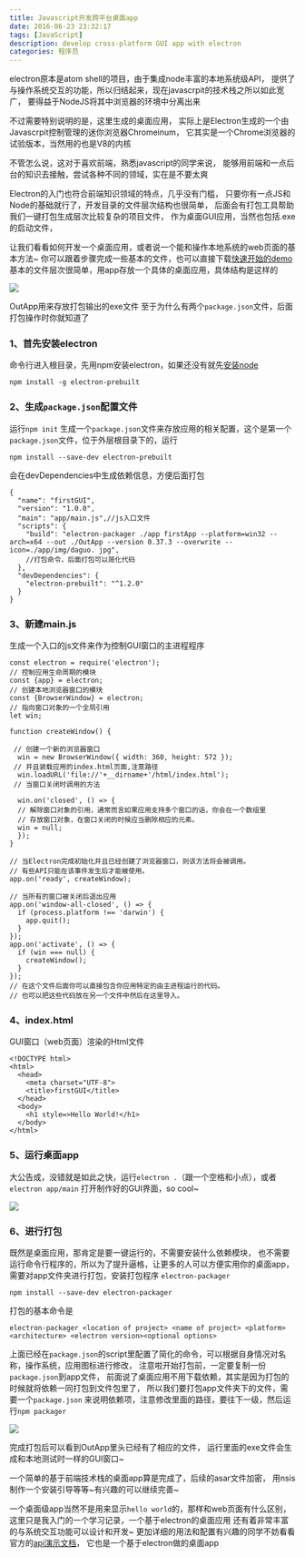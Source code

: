 ```yaml
---
title: Javascript开发跨平台桌面app
date: 2016-06-23 23:32:17
tags: [JavaScript]
description: develop cross-platform GUI app with electron
categories: 程序员
---
```

electron原本是atom shell的项目，由于集成node丰富的本地系统级API，
提供了与操作系统交互的功能，所以归结起来，现在javascrpit的技术栈之所以如此宽广，
要得益于NodeJS将其中浏览器的环境中分离出来

不过需要特别说明的是，这里生成的桌面应用，
实际上是Electron生成的一个由Javascrpit控制管理的迷你浏览器Chromeinum，
它其实是一个Chrome浏览器的试验版本，当然用的也是V8的内核
<!--more-->
不管怎么说，这对于喜欢前端，熟悉javascript的同学来说，
能够用前端和一点后台的知识去接触，尝试各种不同的领域，实在是不要太爽

Electron的入门也符合前端知识领域的特点，几乎没有门槛，
只要你有一点JS和Node的基础就行了，开发目录的文件层次结构也很简单，
后面会有打包工具帮助我们一键打包生成层次比较复杂的项目文件，
作为桌面GUI应用，当然也包括.exe的启动文件，

让我们看看如何开发一个桌面应用，或者说一个能和操作本地系统的web页面的基本方法~
你可以跟着步骤完成一些基本的文件，也可以直接下载[快速开始的demo](https://github.com/shudery/electron/archive/master.zip)
基本的文件层次很简单，用app存放一个具体的桌面应用，具体结构是这样的

![](https://raw.githubusercontent.com/shudery/public/master/Pictures/article/GUI_1.png)

OutApp用来存放打包输出的exe文件
至于为什么有两个``package.json``文件，后面打包操作时你就知道了

### 1、首先安装electron
命令行进入根目录，先用npm安装electron，如果还没有就先[安装node](https://nodejs.org/en/)
```
npm install -g electron-prebuilt
```
### 2、生成``package.json``配置文件
运行``npm init`` 生成一个``package.json``文件来存放应用的相关配置，这个是第一个``package.json``文件，位于外层根目录下的，运行 
```
npm install --save-dev electron-prebuilt  
```
会在devDependencies中生成依赖信息，方便后面打包
```
{
  "name": "firstGUI",
  "version": "1.0.0",
  "main": "app/main.js",//js入口文件
  "scripts": {
    "build": "electron-packager ./app firstApp --platform=win32 --arch=x64 --out ./OutApp --version 0.37.3 --overwrite --icon=./app/img/daguo. jpg",
    //打包命令，后面打包可以简化代码
  },
  "devDependencies": {
    "electron-prebuilt": "^1.2.0"
  }
}
```
### 3、新建main.js
生成一个入口的js文件来作为控制GUI窗口的主进程程序
```
const electron = require('electron');
// 控制应用生命周期的模块
const {app} = electron;
// 创建本地浏览器窗口的模块
const {BrowserWindow} = electron;
// 指向窗口对象的一个全局引用
let win;

function createWindow() {

 // 创建一个新的浏览器窗口
  win = new BrowserWindow({ width: 360, height: 572 });
 // 并且装载应用的index.html页面,注意路径
  win.loadURL('file://'+__dirname+'/html/index.html');
 // 当窗口关闭时调用的方法

  win.on('closed', () => {
  // 解除窗口对象的引用，通常而言如果应用支持多个窗口的话，你会在一个数组里
  // 存放窗口对象，在窗口关闭的时候应当删除相应的元素。
  win = null;
  });
}

// 当Electron完成初始化并且已经创建了浏览器窗口，则该方法将会被调用。
// 有些API只能在该事件发生后才能被使用。
app.on('ready', createWindow);

// 当所有的窗口被关闭后退出应用
app.on('window-all-closed', () => {
  if (process.platform !== 'darwin') {
    app.quit();
  }
});
app.on('activate', () => {
  if (win === null) {
    createWindow();
  }
});
// 在这个文件后面你可以直接包含你应用特定的由主进程运行的代码。
// 也可以把这些代码放在另一个文件中然后在这里导入。
```
### 4、index.html
GUI窗口（web页面）渲染的Html文件
```
<!DOCTYPE html>
<html>
  <head>
    <meta charset="UTF-8">
    <title>firstGUI</title>
  </head>
  <body>
    <h1 style=>Hello World!</h1>
  </body>
</html>
```

### 5、运行桌面app
大公告成，没错就是如此之快，运行``electron .``（跟一个空格和小点），或者``electron app/main``
打开制作好的GUI界面，so cool~

![](https://raw.githubusercontent.com/shudery/public/master/Pictures/article/GUI_2.png)

### 6、进行打包
既然是桌面应用，那肯定是要一键运行的，不需要安装什么依赖模块，
也不需要运行命令行程序的，所以为了提升逼格，让更多的人可以方便实用你的桌面app，
需要对app文件夹进行打包，安装打包程序 ``electron-packager``
```
npm install --save-dev electron-packager
```
打包的基本命令是 
```
electron-packager <location of project> <name of project> <platform> <architecture> <electron version><optional options>
```
上面已经在``package.json``的script里配置了简化的命令，可以根据自身情况对名称，操作系统，应用图标进行修改，
注意啦开始打包前，一定要复制一份``package.json``到app文件，
前面说了桌面应用不用下载依赖，其实是因为打包的时候就将依赖一同打包到文件包里了，
所以我们要打包app文件夹下的文件，需要一个``package.json``  来说明依赖项，注意修改里面的路径，要往下一级，然后运行``npm packager``

![](https://raw.githubusercontent.com/shudery/public/master/Pictures/article/GUI_3.png)

完成打包后可以看到OutApp里头已经有了相应的文件，
运行里面的exe文件会生成和本地测试时一样的GUI窗口~


一个简单的基于前端技术栈的桌面app算是完成了，后续的asar文件加密，
用nsis制作一个安装引导等等~有兴趣的可以继续完善~

一个桌面级app当然不是用来显示``hello world``的，那样和web页面有什么区别，
这里只是我入门的一个学习记录，一个基于electron的桌面应用
还有着非常丰富的与系统交互功能可以设计和开发~
更加详细的用法和配置有兴趣的同学不妨看看官方的[api演示文档](http://electron.atom.io/)，
它也是一个基于electron做的桌面app


